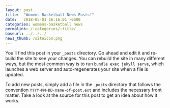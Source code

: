```yaml
---
layout: post
title:  "Womens Basketball News Posts!"
date:   2018-05-01 16:16:01 -0600
categories: womens-basketball news
permalink: /:categories/:title/
baseurl: ../../../
news_thumb: /siteicon.png
---
```


You’ll find this post in your `_posts` directory. Go ahead and edit it and re-build the site to see your changes. You can rebuild the site in many different ways, but the most common way is to run `bundle exec jekyll serve`, which launches a web server and auto-regenerates your site when a file is updated.

To add new posts, simply add a file in the `_posts` directory that follows the convention `YYYY-MM-DD-name-of-post.ext` and includes the necessary front matter. Take a look at the source for this post to get an idea about how it works.
